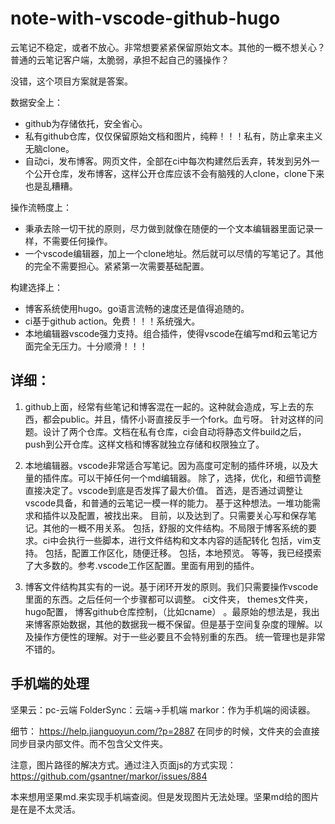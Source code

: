 # note-with-vscode-github-hugo
云笔记不稳定，或者不放心。非常想要紧紧保留原始文本。其他的一概不想关心？
普通的云笔记客户端，太脆弱，承担不起自己的骚操作？

没错，这个项目方案就是答案。

数据安全上：
- github为存储依托，安全省心。
- 私有github仓库，仅仅保留原始文档和图片，纯粹！！！私有，防止拿来主义无脑clone。
- 自动ci，发布博客。网页文件，全部在ci中每次构建然后丢弃，转发到另外一个公开仓库，发布博客，这样公开仓库应该不会有脑残的人clone，clone下来也是乱糟糟。

操作流畅度上：

- 秉承去除一切干扰的原则，尽力做到就像在随便的一个文本编辑器里面记录一样，不需要任何操作。
- 一个vscode编辑器，加上一个clone地址。然后就可以尽情的写笔记了。其他的完全不需要担心。紧紧第一次需要基础配置。

构建选择上：

- 博客系统使用hugo。go语言流畅的速度还是值得追随的。
- ci基于github action。免费！！！系统强大。
- 本地编辑器vscode强力支持。组合插件，使得vscode在编写md和云笔记方面完全无压力。十分顺滑！！！

## 详细：
1. github上面，经常有些笔记和博客混在一起的。这种就会造成，写上去的东西，都会public。并且，情怀小哥直接反手一个fork。血亏呀。
针对这样的问题。设计了两个仓库。文档在私有仓库，ci会自动将静态文件build之后，push到公开仓库。这样文档和博客就独立存储和权限独立了。

2. 本地编辑器。vscode非常适合写笔记。因为高度可定制的插件环境，以及大量的插件库。可以干掉任何一个md编辑器。
除了，选择，优化，和细节调整直接决定了。vscode到底是否发挥了最大价值。
首选，是否通过调整让vscode具备，和普通的云笔记一模一样的能力。
基于这种想法。一堆功能需求和插件以及配置，被找出来。
目前，以及达到了。只需要关心写和保存笔记。其他的一概不用关系。
包括，舒服的文件结构。不局限于博客系统的要求。ci中会执行一些脚本，进行文件结构和文本内容的适配转化
包括，vim支持。
包括，配置工作区化，随便迁移。
包括，本地预览。
等等，我已经摸索了大多数的。参考.vscode工作区配置。里面有用到的插件。

3. 博客文件结构其实有的一说。基于闭环开发的原则。我们只需要操作vscode里面的东西。之后任何一个步骤都可以调整。
ci文件夹，
themes文件夹，
hugo配置，
博客github仓库控制，（比如cname）
。最原始的想法是，我出来博客原始数据，其他的数据我一概不保留。但是基于空间复杂度的理解。以及操作方便性的理解。对于一些必要且不会特别重的东西。
统一管理也是非常不错的。

## 手机端的处理
坚果云：pc-云端
FolderSync：云端->手机端
markor：作为手机端的阅读器。

细节：
https://help.jianguoyun.com/?p=2887
在同步的时候，文件夹的会直接同步目录内部文件。而不包含父文件夹。

注意，图片路径的解决方式。通过注入页面js的方式实现：
https://github.com/gsantner/markor/issues/884

本来想用坚果md.来实现手机端查阅。但是发现图片无法处理。坚果md给的图片是在是不太灵活。
